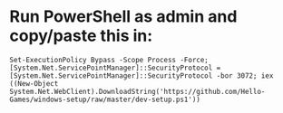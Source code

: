 # Run PowerShell as admin and copy/paste this in:
```
Set-ExecutionPolicy Bypass -Scope Process -Force; [System.Net.ServicePointManager]::SecurityProtocol = [System.Net.ServicePointManager]::SecurityProtocol -bor 3072; iex ((New-Object System.Net.WebClient).DownloadString('https://github.com/Hello-Games/windows-setup/raw/master/dev-setup.ps1'))
```
